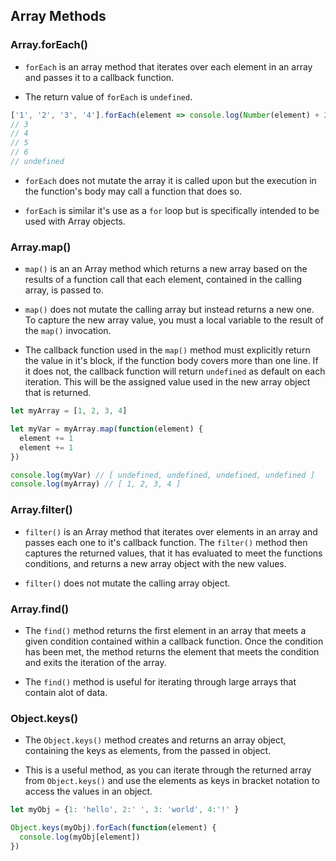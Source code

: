## Array Methods

### Array.forEach()

* `forEach` is an array method that iterates over each element in an array and passes it to a callback function.

* The return value of `forEach` is `undefined`.

```js
['1', '2', '3', '4'].forEach(element => console.log(Number(element) + 2))
// 3
// 4
// 5
// 6
// undefined
```

* `forEach` does not mutate the array it is called upon but the execution in the function's body may call a function that does so. 

* `forEach` is similar it's use as a `for` loop but is specifically intended to be used with Array objects.

### Array.map()

* `map()` is an an Array method which returns a new array based on the results of a function call that each element, contained in the calling array, is passed to. 

* `map()` does not mutate the calling array but instead returns a new one. To capture the new array value, you must a local variable to the result of the `map()` invocation. 

* The callback function used in the `map()` method must explicitly return the value in it's block, if the function body covers more than one line. If it does not, the callback function will return `undefined` as default on each iteration. This will be the assigned value used in the new array object that is returned.

```js
let myArray = [1, 2, 3, 4]

let myVar = myArray.map(function(element) {
  element += 1 
  element += 1
})

console.log(myVar) // [ undefined, undefined, undefined, undefined ]
console.log(myArray) // [ 1, 2, 3, 4 ]
```


### Array.filter()

* `filter()` is an Array method that iterates over elements in an array and passes each one to it's callback function. The `filter()` method then captures the returned values, that it has evaluated to meet the functions conditions, and returns a new array object with the new values. 

* `filter()` does not mutate the calling array object. 


### Array.find()

* The `find()` method returns the first element in an array that meets a given condition contained within a callback function. Once the condition has been met, the method returns the element that meets the condition and exits the iteration of the array. 

* The `find()` method is useful for iterating through large arrays that contain alot of data. 


### Object.keys()

* The `Object.keys()` method creates and returns an array object, containing the keys as elements, from the passed in object. 

* This is a useful method, as you can iterate through the returned array from `Object.keys()` and use the elements as keys in bracket notation to access the values in an object. 

```js
let myObj = {1: 'hello', 2:' ', 3: 'world', 4:'!' }

Object.keys(myObj).forEach(function(element) {
  console.log(myObj[element])
})
```

